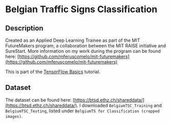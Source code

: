 # Belgian Traffic Signs Classification

## Description
Created as an Applied Deep Learning Trainee as part of the MIT FutureMakers program, a collaboration between the MIT RAISE initiative and SureStart. More information on my work during the program can be found here: [https://github.com/mferuscomelo/mit-futuremakers](https://github.com/mferuscomelo/mit-futuremakers)

This is part of the [TensorFlow Basics](https://www.datacamp.com/community/tutorials/tensorflow-tutorial) tutorial.

## Dataset
The dataset can be found here: [https://btsd.ethz.ch/shareddata/](https://btsd.ethz.ch/shareddata/). I downloaded `BelgiumTSC_Training` and `BelgiumTSC_Testing`, listed under `BelgiumTS for Classification (cropped images)`.